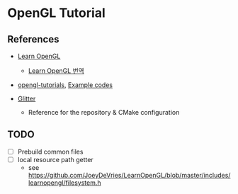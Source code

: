 # OpenGL Tutorial

## References

- [Learn OpenGL](https://learnopengl.com/)

  - [Learn OpenGL 번역](https://heinleinsgame.tistory.com/category/OpenGL)

- [opengl-tutorials](https://www.opengl-tutorial.org/), [Example codes](https://github.com/opengl-tutorials/ogl)

- [Glitter](https://github.com/Polytonic/Glitter)

  - Reference for the repository & CMake configuration

## TODO

- [ ] Prebuild common files
- [ ] local resource path getter
  - see https://github.com/JoeyDeVries/LearnOpenGL/blob/master/includes/learnopengl/filesystem.h

